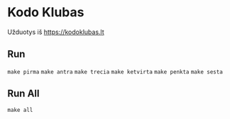 # Kodo Klubas

Užduotys iš https://kodoklubas.lt

## Run

`make pirma`
`make antra`
`make trecia`
`make ketvirta`
`make penkta`
`make sesta`

## Run All

`make all`
